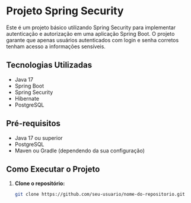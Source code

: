 # Projeto Spring Security

Este é um projeto básico utilizando Spring Security para implementar autenticação e autorização em uma aplicação Spring Boot. O projeto garante que apenas usuários autenticados com login e senha corretos tenham acesso a informações sensíveis.

## Tecnologias Utilizadas

- Java 17
- Spring Boot
- Spring Security
- Hibernate
- PostgreSQL

## Pré-requisitos

- Java 17 ou superior
- PostgreSQL
- Maven ou Gradle (dependendo da sua configuração)

## Como Executar o Projeto

1. **Clone o repositório:**
   ```bash
   git clone https://github.com/seu-usuario/nome-do-repositorio.git
